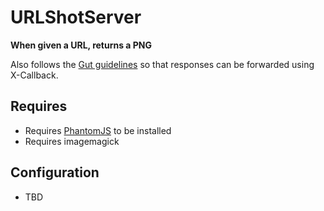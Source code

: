 URLShotServer
=============

__When given a URL, returns a PNG__

Also follows the [Gut guidelines](https://github.com/maxogden/gut "GUT") so that responses can be forwarded using X-Callback.

Requires
--------

 * Requires [PhantomJS](http://www.phantomjs.org/ "PhantomJS") to be installed
 * Requires imagemagick

Configuration
-------------

 * TBD
